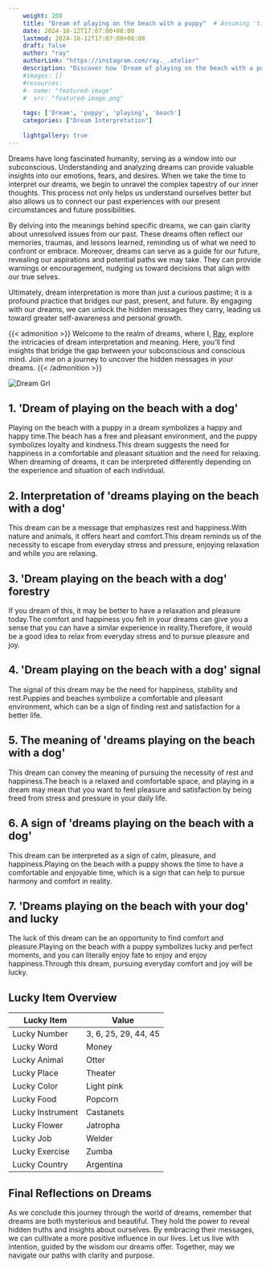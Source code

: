 ```yaml
---
    weight: 288
    title: "Dream of playing on the beach with a puppy"  # Assuming 'title' column exists
    date: 2024-10-12T17:07:00+08:00
    lastmod: 2024-10-12T17:07:00+08:00
    draft: false
    author: "ray"
    authorLink: "https://instagram.com/ray._.atelier"
    description: "Discover how 'Dream of playing on the beach with a puppy' can interpret your future and uncover its significant meanings in your life."
    #images: []
    #resources:
    #- name: "featured-image"
    #  src: "featured-image.png"
    
    tags: ['Dream', 'puppy', 'playing', 'beach']
    categories: ["Dream Interpretation"]
    
    lightgallery: true
---
```

    
Dreams have long fascinated humanity, serving as a window into our subconscious. Understanding and analyzing dreams can provide valuable insights into our emotions, fears, and desires. When we take the time to interpret our dreams, we begin to unravel the complex tapestry of our inner thoughts. This process not only helps us understand ourselves better but also allows us to connect our past experiences with our present circumstances and future possibilities.

By delving into the meanings behind specific dreams, we can gain clarity about unresolved issues from our past. These dreams often reflect our memories, traumas, and lessons learned, reminding us of what we need to confront or embrace. Moreover, dreams can serve as a guide for our future, revealing our aspirations and potential paths we may take. They can provide warnings or encouragement, nudging us toward decisions that align with our true selves.

Ultimately, dream interpretation is more than just a curious pastime; it is a profound practice that bridges our past, present, and future. By engaging with our dreams, we can unlock the hidden messages they carry, leading us toward greater self-awareness and personal growth.

{{< admonition >}}
Welcome to the realm of dreams, where I, [Ray](https://instagram.com/ray._.atelier), explore the intricacies of dream interpretation and meaning. Here, you’ll find insights that bridge the gap between your subconscious and conscious mind. Join me on a journey to uncover the hidden messages in your dreams.
{{< /admonition >}}

![Dream Grl](https://cdn.pixabay.com/photo/2017/11/02/03/35/gothic-2910057_1280.jpg "Dream Grl")

## 1. 'Dream of playing on the beach with a dog'
Playing on the beach with a puppy in a dream symbolizes a happy and happy time.The beach has a free and pleasant environment, and the puppy symbolizes loyalty and kindness.This dream suggests the need for happiness in a comfortable and pleasant situation and the need for relaxing.
   When dreaming of dreams, it can be interpreted differently depending on the experience and situation of each individual.

## 2. Interpretation of 'dreams playing on the beach with a dog'
This dream can be a message that emphasizes rest and happiness.With nature and animals, it offers heart and comfort.This dream reminds us of the necessity to escape from everyday stress and pressure, enjoying relaxation and while you are relaxing.

## 3. 'Dream playing on the beach with a dog' forestry
If you dream of this, it may be better to have a relaxation and pleasure today.The comfort and happiness you felt in your dreams can give you a sense that you can have a similar experience in reality.Therefore, it would be a good idea to relax from everyday stress and to pursue pleasure and joy.

## 4. 'Dream playing on the beach with a dog' signal
The signal of this dream may be the need for happiness, stability and rest.Puppies and beaches symbolize a comfortable and pleasant environment, which can be a sign of finding rest and satisfaction for a better life.

## 5. The meaning of 'dreams playing on the beach with a dog'
This dream can convey the meaning of pursuing the necessity of rest and happiness.The beach is a relaxed and comfortable space, and playing in a dream may mean that you want to feel pleasure and satisfaction by being freed from stress and pressure in your daily life.

## 6. A sign of 'dreams playing on the beach with a dog'
This dream can be interpreted as a sign of calm, pleasure, and happiness.Playing on the beach with a puppy shows the time to have a comfortable and enjoyable time, which is a sign that can help to pursue harmony and comfort in reality.

## 7. 'Dreams playing on the beach with your dog' and lucky
The luck of this dream can be an opportunity to find comfort and pleasure.Playing on the beach with a puppy symbolizes lucky and perfect moments, and you can literally enjoy fate to enjoy and enjoy happiness.Through this dream, pursuing everyday comfort and joy will be lucky.

## Lucky Item Overview
| Lucky Item          | Value              |
|---------------|--------------------|
| Lucky Number        | 3, 6, 25, 29, 44, 45  |
| Lucky Word          | Money |
| Lucky Animal        | Otter |
| Lucky Place         | Theater     |
| Lucky Color         | Light pink     |
| Lucky Food          | Popcorn      |
| Lucky Instrument    | Castanets |
| Lucky Flower        | Jatropha    |
| Lucky Job           | Welder       |
| Lucky Exercise      | Zumba  |
| Lucky Country       | Argentina    |


##  Final Reflections on Dreams

As we conclude this journey through the world of dreams, remember that dreams are both mysterious and beautiful. They hold the power to reveal hidden truths and insights about ourselves. By embracing their messages, we can cultivate a more positive influence in our lives. Let us live with intention, guided by the wisdom our dreams offer. Together, may we navigate our paths with clarity and purpose.
